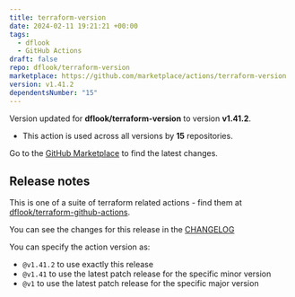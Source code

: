 ```yaml
---
title: terraform-version
date: 2024-02-11 19:21:21 +00:00
tags:
  - dflook
  - GitHub Actions
draft: false
repo: dflook/terraform-version
marketplace: https://github.com/marketplace/actions/terraform-version
version: v1.41.2
dependentsNumber: "15"
---
```



Version updated for **dflook/terraform-version** to version **v1.41.2**.
- This action is used across all versions by **15** repositories.

Go to the [GitHub Marketplace](https://github.com/marketplace/actions/terraform-version) to find the latest changes.

## Release notes

This is one of a suite of terraform related actions - find them at [dflook/terraform-github-actions](https://github.com/dflook/terraform-github-actions).

You can see the changes for this release in the [CHANGELOG](https://github.com/dflook/terraform-github-actions/blob/main/CHANGELOG.md)

You can specify the action version as:

- `@v1.41.2` to use exactly this release
- `@v1.41` to use the latest patch release for the specific minor version
- `@v1` to use the latest patch release for the specific major version

